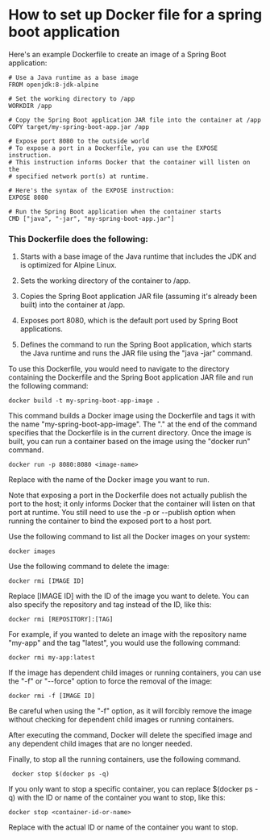 # How to set up Docker file for a spring boot application

Here's an example Dockerfile to create an image of a Spring Boot application:

```
# Use a Java runtime as a base image
FROM openjdk:8-jdk-alpine

# Set the working directory to /app
WORKDIR /app

# Copy the Spring Boot application JAR file into the container at /app
COPY target/my-spring-boot-app.jar /app

# Expose port 8080 to the outside world
# To expose a port in a Dockerfile, you can use the EXPOSE instruction. 
# This instruction informs Docker that the container will listen on the 
# specified network port(s) at runtime.

# Here's the syntax of the EXPOSE instruction:
EXPOSE 8080

# Run the Spring Boot application when the container starts
CMD ["java", "-jar", "my-spring-boot-app.jar"]

```

### This Dockerfile does the following:

1. Starts with a base image of the Java runtime that includes the JDK and is optimized for Alpine Linux.

2. Sets the working directory of the container to /app.

3. Copies the Spring Boot application JAR file (assuming it's already been built) into the container at /app.

4. Exposes port 8080, which is the default port used by Spring Boot applications.

5. Defines the command to run the Spring Boot application, which starts the 
Java runtime and runs the JAR file using the "java -jar" command.

To use this Dockerfile, you would need to navigate to the directory containing the Dockerfile and the Spring Boot application JAR file and run the following command:

```
docker build -t my-spring-boot-app-image .
```

This command builds a Docker image using the Dockerfile and tags it with the name "my-spring-boot-app-image". The "." at the end of the command specifies that the Dockerfile is in the current directory. Once the image is built, you can run a container based on the image using the "docker run" command. 

```
docker run -p 8080:8080 <image-name>
```
Replace <image-name> with the name of the Docker image you want to run.

Note that exposing a port in the Dockerfile does not actually publish the port to the host; it only informs Docker that the container will listen on that port at runtime. You still need to use the -p or --publish option when running the container to bind the exposed port to a host port.

Use the following command to list all the Docker images on your system:
```
docker images
```

Use the following command to delete the image:

```
docker rmi [IMAGE ID]
```
Replace [IMAGE ID] with the ID of the image you want to delete. You can also specify the repository and tag instead of the ID, like this:

```
docker rmi [REPOSITORY]:[TAG]
```

For example, if you wanted to delete an image with the repository name "my-app" and the tag "latest", you would use the following command:

```
docker rmi my-app:latest
```


If the image has dependent child images or running containers, you can use the "-f" or "--force" option to force the removal of the image:

```
docker rmi -f [IMAGE ID]
```

Be careful when using the "-f" option, as it will forcibly remove the image without checking for dependent child images or running containers.

After executing the command, Docker will delete the specified image and any dependent child images that are no longer needed.

Finally, to stop all the running containers, use the following command.

```
 docker stop $(docker ps -q)
```

If you only want to stop a specific container, you can replace $(docker ps -q) with the ID or name of the container you want to stop, like this:

```
docker stop <container-id-or-name>
```

Replace <container-id-or-name> with the actual ID or name of the container you want to stop.



